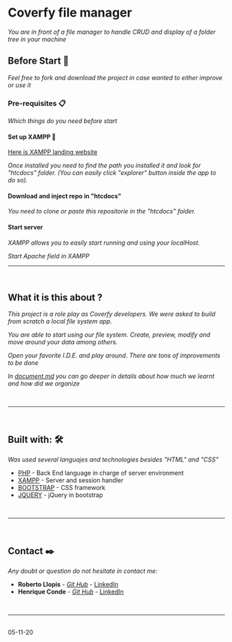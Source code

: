 # Coverfy file manager

_You are in front of a file manager to handle CRUD and display of a folder tree in your machine_

## Before Start 🚀

_Feel free to fork and download the project in case wanted to either improve or use it_

### Pre-requisites 📋

_Which things do you need before start_

#### Set up XAMPP 🔧

[Here is XAMPP landing website](https://www.apachefriends.org/es/index.html)

_Once installed you need to find the path you installed it and look for "htcdocs" folder. (You can easily click "explorer" button inside the app to do so)._

#### Download and inject repo in "htcdocs"

_You need to clone or paste this repositorie in the "htcdocs" folder._

#### Start server

_XAMPP allows you to easily start running and using your localHost._

_Start Apache field in XAMPP_

---

<br/>

## What it is this about ?

_This project is a role play as Coverfy developers. We were asked to build from scratch a local file system app._

_You are able to start using our file system. Create, preview, modify and move around your data among others._

_Open your favorite I.D.E. and play around. There are tons of improvements to be done_

_In [document.md](document.md) you can go deeper in details about how much we learnt and how did we organize_

<br/>

---

<br/>

## Built with: 🛠️

_Was used several languajes and technologies besides "HTML" and "CSS"_

- [PHP](https://www.php.net/) - Back End language in charge of server environment
- [XAMPP](https://www.apachefriends.org/es/index.html) - Server and session handler
- [BOOTSTRAP](https://getbootstrap.com/) - CSS framework
- [JQUERY](https://jquery.com/) - jQuery in bootstrap

<br/>

---

<br/>

## Contact ✒️

_Any doubt or question do not hesitate in contact me:_

- **Roberto Llopis** - [_Git Hub_](https://github.com/RobertoLlopis) - [LinkedIn](https://www.linkedin.com/in/robertollopis/)
- **Henrique Conde** - [_Git Hub_](https://github.com/RobertoLlopis) - [LinkedIn](https://www.linkedin.com/in/robertollopis/)

<br/>

---

<br/>
05-11-20